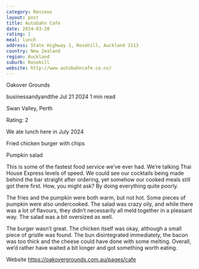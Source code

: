 ```yaml
---
category: Reviews
layout: post
title: Autobahn Cafe
date: 2024-03-20
rating: 1
meal: lunch
address: State Highway 1, Rosehill, Auckland 2113
country: New Zealand
region: Auckland
suburb: Rosehill
website: http://www.autobahncafe.co.nz/
---
```


Oakover Grounds

businessandyandthe
Jul 21 2024
1 min read

Swan Valley, Perth

Rating: 2 

We ate lunch here in July 2024 

Fried chicken burger with chips 

Pumpkin salad 

This is some of the fastest food service we’ve ever had. We’re talking Thai House Express levels of speed. We could see our cocktails being made behind the bar straight after ordering, yet somehow our cooked meals still got there first. How, you might ask? By doing everything quite poorly. 

The fries and the pumpkin were both warm, but not hot. Some pieces of pumpkin were also undercooked. The salad was crazy oily, and while there was a lot of flavours, they didn’t necessarily all meld together in a pleasant way. The salad was a bit oversized as well. 

The burger wasn’t great. The chicken itself was okay, although a small piece of gristle was found. The bun disintegrated immediately, the bacon was too thick and the cheese could have done with some melting. Overall, we’d rather have waited a bit longer and got something worth eating. 

Website https://oakovergrounds.com.au/pages/cafe